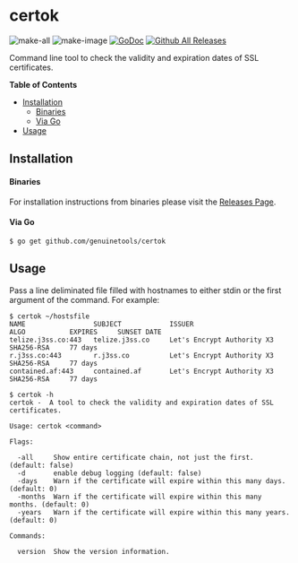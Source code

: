 # certok

![make-all](https://github.com/genuinetools/certok/workflows/make%20all/badge.svg)
![make-image](https://github.com/genuinetools/certok/workflows/make%20image/badge.svg)
[![GoDoc](https://img.shields.io/badge/godoc-reference-5272B4.svg?style=for-the-badge)](https://godoc.org/github.com/genuinetools/certok)
[![Github All Releases](https://img.shields.io/github/downloads/genuinetools/certok/total.svg?style=for-the-badge)](https://github.com/genuinetools/certok/releases)

Command line tool to check the validity and expiration dates of SSL certificates.

<!-- START doctoc generated TOC please keep comment here to allow auto update -->
<!-- DON'T EDIT THIS SECTION, INSTEAD RE-RUN doctoc TO UPDATE -->
**Table of Contents**

- [Installation](#installation)
    - [Binaries](#binaries)
    - [Via Go](#via-go)
- [Usage](#usage)

<!-- END doctoc generated TOC please keep comment here to allow auto update -->

## Installation

#### Binaries

For installation instructions from binaries please visit the [Releases Page](https://github.com/genuinetools/certok/releases).

#### Via Go

```console
$ go get github.com/genuinetools/certok
```

## Usage

Pass a line deliminated file filled with hostnames to either stdin or the first
argument of the command. For example:

```console
$ certok ~/hostsfile
NAME                 SUBJECT            ISSUER                        ALGO           EXPIRES     SUNSET DATE
telize.j3ss.co:443   telize.j3ss.co     Let's Encrypt Authority X3    SHA256-RSA     77 days
r.j3ss.co:443        r.j3ss.co          Let's Encrypt Authority X3    SHA256-RSA     77 days
contained.af:443     contained.af       Let's Encrypt Authority X3    SHA256-RSA     77 days
```

```console
$ certok -h
certok -  A tool to check the validity and expiration dates of SSL certificates.

Usage: certok <command>

Flags:

  -all     Show entire certificate chain, not just the first. (default: false)
  -d       enable debug logging (default: false)
  -days    Warn if the certificate will expire within this many days. (default: 0)
  -months  Warn if the certificate will expire within this many months. (default: 0)
  -years   Warn if the certificate will expire within this many years. (default: 0)

Commands:

  version  Show the version information.
```
